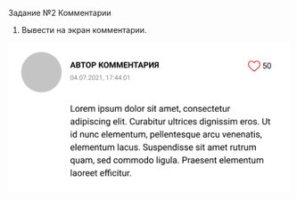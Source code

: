Задание №2 Комментарии

1) Вывести на экран комментарии.

![Пример](../../assets/comment_example.png)

